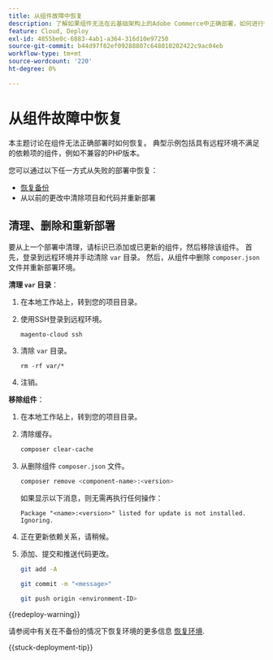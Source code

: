```yaml
---
title: 从组件故障中恢复
description: 了解如果组件无法在云基础架构上的Adobe Commerce中正确部署，如何进行恢复。
feature: Cloud, Deploy
exl-id: 4855be0c-6883-4ab1-a364-316d10e97250
source-git-commit: b44d97f82ef09288807c648010202422c9ac04eb
workflow-type: tm+mt
source-wordcount: '220'
ht-degree: 0%

---
```


# 从组件故障中恢复

本主题讨论在组件无法正确部署时如何恢复。 典型示例包括具有远程环境不满足的依赖项的组件，例如不兼容的PHP版本。

您可以通过以下任一方式从失败的部署中恢复：

- [恢复备份](../storage/snapshots.md#restore-a-snapshot)
- 从以前的更改中清除项目和代码并重新部署

## 清理、删除和重新部署

要从上一个部署中清理，请标识已添加或已更新的组件，然后移除该组件。 首先，登录到远程环境并手动清除 `var` 目录。 然后，从组件中删除 `composer.json` 文件并重新部署环境。

**清理 `var` 目录**：

1. 在本地工作站上，转到您的项目目录。

1. 使用SSH登录到远程环境。

   ```bash
   magento-cloud ssh
   ```

1. 清除 `var` 目录。

   ```shell
   rm -rf var/*
   ```

1. 注销。

**移除组件**：

1. 在本地工作站上，转到您的项目目录。

1. 清除缓存。

   ```bash
   composer clear-cache
   ```

1. 从删除组件 `composer.json` 文件。

   ```bash
   composer remove <component-name>:<version>
   ```

   如果显示以下消息，则无需再执行任何操作：

   ```terminal
   Package "<name>:<version>" listed for update is not installed. Ignoring.
   ```

1. 正在更新依赖关系，请稍候。

1. 添加、提交和推送代码更改。

   ```bash
   git add -A
   ```

   ```bash
   git commit -m "<message>"
   ```

   ```bash
   git push origin <environment-ID>
   ```

{{redeploy-warning}}

请参阅中有关在不备份的情况下恢复环境的更多信息 [恢复环境](../development/restore-environment.md).

{{stuck-deployment-tip}}
